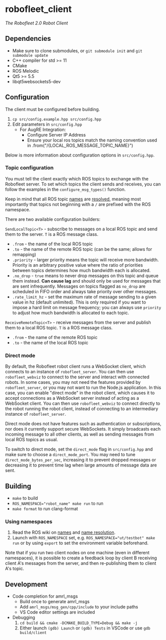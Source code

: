 # robofleet_client

*The Robofleet 2.0 Robot Client*

## Dependencies

* Make sure to clone submodules, or `git submodule init` and `git submodule update`
* C++ compiler for std >= 11
* CMake
* ROS Melodic
* Qt5 >= 5.5
* libqt5websockets5-dev

## Configuration

The client must be configured before building.
1. `cp src/config.example.hpp src/config.hpp`
2. Edit parameters in `src/config.hpp`
    * For AugRE Integration:
        * Configure Server IP Address
        * Ensure your local ros topics match the naming convention used in .from("/{LOCAL_ROS_MESSAGE_TOPIC_NAME}") 

Below is more information about configuration options in `src/config.hpp`.

### Topic configuration
You must tell the client exactly which ROS topics to exchange with the Robofleet server. To set which topics the client sends and receives, you can follow the examples in the `configure_msg_types()` function.

Keep in mind that all ROS topic [names][names] are [resolved][name resolution], meaning most importantly that topics not beginning with a `/` are prefixed with the ROS namespace.

There are two available configuration builders:

`SendLocalTopic<T>` - subscribe to messages on a local ROS topic and send them to the server. `T` is a ROS message class.
* `.from` - the name of the local ROS topic
* `.to` - the name of the remote ROS topic (can be the same; allows for remapping)
* `.priority` - larger priority means the topic will receive more bandwidth. Priority is an arbitrary positive value where the ratio of priorities between topics determines how much bandwidth each is allocated.
* `.no_drop` - `true` means to never drop messages on this topic and queue them instead. **Can cause lag** and should only be used for messages that are sent infrequently. Messages on topics flagged as `no_drop` are scheduled in FIFO order and always take priority over other messages.
* `.rate_limit_hz` - set the maximum rate of message sending to a given value in hz (default unlimited). This is only required if you want to impose a hard limit on message frequency; you can always use `priority` to adjust how much bandwidth is allocated to each topic.

`ReceiveRemoteTopic<T>` - receive messages from the server and publish them to a local ROS topic. `T` is a ROS message class.
* `.from` - the name of the remote ROS topic
* `.to` - the name of the local ROS topic

### Direct mode

By default, the Robofleet robot client runs a WebSocket client, which connects to an instance of `robofleet_server`. You can then use `robofleet_webviz` to connect to the server and interact with connected robots. In some cases, you may not need the features provided by `robofleet_server`, or you may not want to run the Node.js application. In this case, you can enable "direct mode" in the robot client, which causes it to accept connections as a WebSocket server instead of acting as a WebSocket client. You can then use `robofleet_webviz` to connect directly to the robot running the robot client, instead of connecting to an intermediary instance of `robofleet_server`.

Direct mode does not have features such as authentication or subscriptions, nor does it currently support secure WebSockets. It simply broadcasts each incoming message to all other clients, as well as sending messages from local ROS topics as usual.

To switch to direct mode, set the `direct_mode` flag in `src/config.hpp` and make sure to choose a `direct_mode_port`. You may need to tune `direct_mode_bytes_per_sec`, increasing it to prevent dropped messages or decreasing it to prevent time lag when large amounts of message data are sent.

## Building

* `make` to build
* `ROS_NAMESPACE="robot_name" make run` to run
* `make format` to run clang-format

### Using namespaces

1. Read the ROS wiki on [names][names] and [name resolution][name resolution].
2. Launch with `ROS_NAMESPACE` set, e.g. `ROS_NAMESPACE="ut/testbot" make run` or by using `export` to set the environment variable beforehand.

Note that if you run two client nodes on one machine (even in different namespaces), it is possible to create a feedback loop by client B receiving client A's messages from the server, and then re-publishing them to client A's topic.

## Development

* Code completion for amrl_msgs
  * Build once to generate amrl_msgs
  * Add `amrl_msgs/msg_gen/cpp/include` to your include paths
  * VS Code editor settings are included
* Debugging
  1. `cd build && cmake -DCMAKE_BUILD_TYPE=Debug && make -j`
  1. Either launch `(gdb) Launch` or `(gdb) Tests` in VSCode or use `gdb build/client`

[names]: https://wiki.ros.org/Names#Resolving
[name resolution]: https://wiki.ros.org/Names#Resolving
